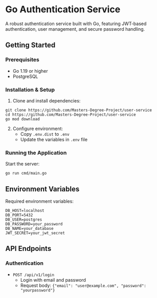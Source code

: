 # Go Authentication Service

A robust authentication service built with Go, featuring JWT-based authentication, user management, and secure password handling.

## Getting Started

### Prerequisites

- Go 1.19 or higher
- PostgreSQL

### Installation & Setup

1. Clone and install dependencies:
```
git clone https://github.com/Masters-Degree-Project/user-service
cd https://github.com/Masters-Degree-Project/user-service
go mod download
```

2. Configure environment:
   - Copy `.env.dist` to `.env`
   - Update the variables in `.env` file

### Running the Application

Start the server:
```
go run cmd/main.go
```

## Environment Variables

Required environment variables:
```
DB_HOST=localhost
DB_PORT=5432
DB_USER=postgres
DB_PASSWORD=your_password
DB_NAME=your_database
JWT_SECRET=your_jwt_secret
```

## API Endpoints

### Authentication
- `POST /api/v1/login`
  - Login with email and password
  - Request body: `{"email": "user@example.com", "password": "yourpassword"}`
